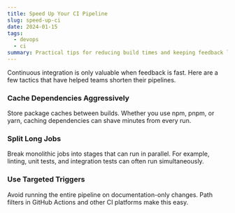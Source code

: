```yaml
---
title: Speed Up Your CI Pipeline
slug: speed-up-ci
date: 2024-01-15
tags:
  - devops
  - ci
summary: Practical tips for reducing build times and keeping feedback loops tight in continuous integration systems.
---
```


Continuous integration is only valuable when feedback is fast. Here are a few tactics that have helped teams shorten their pipelines.

### Cache Dependencies Aggressively

Store package caches between builds. Whether you use npm, pnpm, or yarn, caching dependencies can shave minutes from every run.

### Split Long Jobs

Break monolithic jobs into stages that can run in parallel. For example, linting, unit tests, and integration tests can often run simultaneously.

### Use Targeted Triggers

Avoid running the entire pipeline on documentation-only changes. Path filters in GitHub Actions and other CI platforms make this easy.
